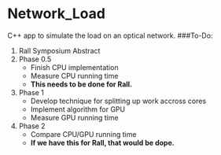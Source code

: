 # Network_Load
C++ app to simulate the load on an optical network.
###To-Do:
1. Rall Symposium Abstract
2. Phase 0.5
	* Finish CPU implementation
	* Measure CPU running time
	* **This needs to be done for Rall.**
3. Phase 1
	* Develop technique for splitting up work accross cores
	* Implement algorithm for GPU
	* Measure GPU running time
4. Phase 2
	* Compare CPU/GPU running time
	* **If we have this for Rall, that would be dope.**

